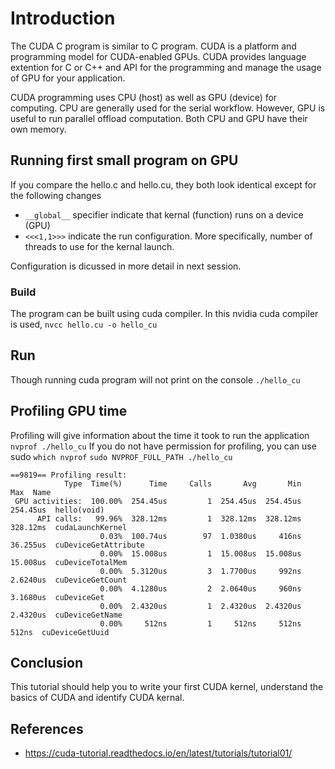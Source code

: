 # Introduction
The CUDA C program is similar to C program. CUDA is a platform and programming model for CUDA-enabled GPUs. CUDA provides language extention for C or C++ and API for the programming and manage the usage of GPU for your application. 

CUDA programming uses CPU (host) as well as GPU (device) for computing. CPU are generally used for the serial workflow. However, GPU is useful to run parallel offload computation. Both CPU and GPU have their own memory.

## Running first small program on GPU
If you compare the hello.c and hello.cu, they both look identical except for the following changes
- `__global__` specifier indicate that kernal (function) runs on a device (GPU)
- `<<<1,1>>>` indicate the run configuration. More specifically, number of threads to use for the kernal launch. 
 
Configuration is dicussed in more detail in next session.

### Build
The program can be built using cuda compiler. In this nvidia cuda compiler is used,
`nvcc hello.cu -o hello_cu`

## Run
Though running cuda program will not print on the console
`./hello_cu`

## Profiling GPU time
Profiling will give information about the time it took to run the application
`nvprof ./hello_cu`
If you do not have permission for profiling, you can use sudo 
`which nvprof`
`sudo NVPROF_FULL_PATH ./hello_cu`

```==9819== Profiling application: ./hello_cu
==9819== Profiling result:
            Type  Time(%)      Time     Calls       Avg       Min       Max  Name
 GPU activities:  100.00%  254.45us         1  254.45us  254.45us  254.45us  hello(void)
      API calls:   99.96%  328.12ms         1  328.12ms  328.12ms  328.12ms  cudaLaunchKernel
                    0.03%  100.74us        97  1.0380us     416ns  36.255us  cuDeviceGetAttribute
                    0.00%  15.008us         1  15.008us  15.008us  15.008us  cuDeviceTotalMem
                    0.00%  5.3120us         3  1.7700us     992ns  2.6240us  cuDeviceGetCount
                    0.00%  4.1280us         2  2.0640us     960ns  3.1680us  cuDeviceGet
                    0.00%  2.4320us         1  2.4320us  2.4320us  2.4320us  cuDeviceGetName
                    0.00%     512ns         1     512ns     512ns     512ns  cuDeviceGetUuid
```

## Conclusion
This tutorial should help you to write your first CUDA kernel, understand the basics of CUDA and identify CUDA kernal.

## References
- https://cuda-tutorial.readthedocs.io/en/latest/tutorials/tutorial01/
